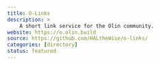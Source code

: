 ```yaml
---
title: O-Links
description: >
    A short link service for the Olin community.
website: https://o.olin.build
source: https://github.com/HALtheWise/o-links/
categories: [directory]
status: featured
---
```

